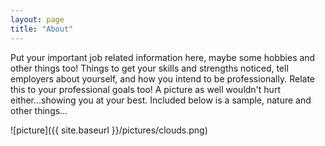 ```yaml
---
layout: page
title: "About"
---
```


Put your important job related information here, maybe some hobbies and other things too! Things to get your skills and strengths noticed, tell employers about yourself, and how you intend to be professionally. Relate this to your professional goals too! A picture as well wouldn't hurt either...showing you at your best. Included below is a sample, nature and other things...

![picture]({{ site.baseurl }}/pictures/clouds.png)
